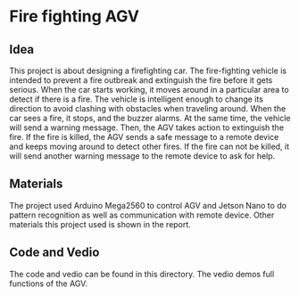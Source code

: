 # Fire fighting AGV
## Idea
This project is about designing a firefighting car. The fire-fighting vehicle is intended to prevent a fire outbreak and extinguish the fire before it gets serious. When the car starts working, it moves around in a particular area to detect if there is a fire. The vehicle is intelligent enough to change its direction to avoid clashing with obstacles when traveling around. When the car sees a fire, it stops, and the buzzer alarms. At the same time, the vehicle will send a warning message. Then, the AGV takes action to extinguish the fire. If the fire is killed, the AGV sends a safe message to a remote device and keeps moving around to detect other fires. If the fire can not be killed, it will send another warning message to the remote device to ask for help.
## Materials
The project used Arduino Mega2560 to control AGV and Jetson Nano to do pattern recognition as well as communication with remote device. Other materials this project used is shown in the report.
## Code and Vedio
The code and vedio can be found in this directory. The vedio demos full functions of the AGV.
